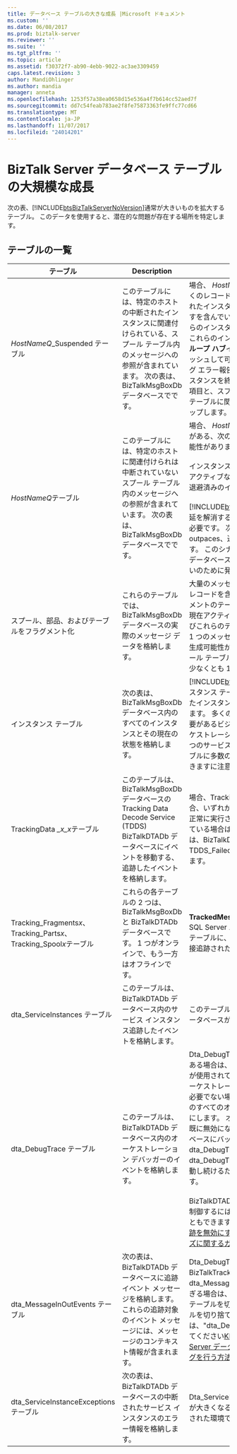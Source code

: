 ```yaml
---
title: データベース テーブルの大きな成長 |Microsoft ドキュメント
ms.custom: ''
ms.date: 06/08/2017
ms.prod: biztalk-server
ms.reviewer: ''
ms.suite: ''
ms.tgt_pltfrm: ''
ms.topic: article
ms.assetid: f30372f7-ab90-4ebb-9022-ac3ae3309459
caps.latest.revision: 3
author: MandiOhlinger
ms.author: mandia
manager: anneta
ms.openlocfilehash: 1253f57a38ea0658d15e536a4f7b614cc52aed7f
ms.sourcegitcommit: dd7c54feab783ae2f8fe75873363fe9ffc77cd66
ms.translationtype: MT
ms.contentlocale: ja-JP
ms.lasthandoff: 11/07/2017
ms.locfileid: "24014201"
---
```

# <a name="large-growing-biztalk-server-database-tables"></a>BizTalk Server データベース テーブルの大規模な成長
次の表、[!INCLUDE[btsBizTalkServerNoVersion](../includes/btsbiztalkservernoversion-md.md)]通常が大きいものを拡大するテーブル。 このデータを使用すると、潜在的な問題が存在する場所を特定します。  

## <a name="tables-list"></a>テーブルの一覧
|テーブル|Description|コメント|  
|-----------|-----------------|--------------|  
|*HostNameQ*_Suspended テーブル|このテーブルには、特定のホストの中断されたインスタンスに関連付けられている、スプール テーブル内のメッセージへの参照が含まれています。 次の表は、BizTalkMsgBoxDb データベースでです。|場合、 *HostNameQ*_Suspended テーブルの多くのレコードがある、テーブルに有効な中断されたインスタンスに表示される可能性がありますを含んでいる、**グループ ハブ**ページ。 これらのインスタンスを終了することができます。 これらのインスタンスが表示されない場合、**グループ ハブ**インスタンスはインスタンスをキャッシュして可能性がありますまたはルーティング エラー報告を孤立します。 中断されたインスタンスを終了したときに、このテーブル内の項目と、スプール テーブルおよびインスタンス テーブルに関連付けられている行をクリーンアップします。|  
|*HostNameQ*テーブル|このテーブルには、特定のホストに関連付けられは中断されていないスプール テーブル内のメッセージへの参照が含まれています。 次の表は、BizTalkMsgBoxDb データベースでです。|場合、 *HostNameQ*テーブルの多くのレコードがある、次の種類のインスタンスが存在する可能性があります。<br /><br /> インスタンスの準備完了の実行<br />アクティブなインスタンス<br />退避済みのインスタンス<br /><br /> [!INCLUDE[btsBizTalkServerNoVersion](../includes/btsbiztalkservernoversion-md.md)]「遅延を解消する」とインスタンスの処理に時間が必要です。 次の表に、処理の着信レート outpaces、送信速度の処理時に拡張できます。 このシナリオにも大きな BizTalkDTADb データベースや SQL Server ディスク遅延がないのために発生します。|  
|スプール、部品、およびテーブルをフラグメント化|これらのテーブルでは、BizTalkMsgBoxDb データベースの実際のメッセージ データを格納します。|大量のメッセージがあることを意味する多数のレコードを含む Spool、パーツ、およびフラグメントのテーブルは、退避または中断している現在アクティブなです。 サイズの部分の数およびこれらのテーブルの断片化の設定に応じて、1 つのメッセージはこれらすべてのテーブルを生成可能性があります。 各メッセージは、スプール テーブルに 1 行および Parts テーブルに少なくとも 1 つの行にします。|  
|インスタンス テーブル|次の表は、BizTalkMsgBoxDb データベース内のすべてのインスタンスとその現在の状態を格納します。|[!INCLUDE[btsBizTalkServerNoVersion](../includes/btsbiztalkservernoversion-md.md)]インスタンス テーブル内に存続する多くの中断されたインスタンスの管理者が許可する必要があります。 多くの退避済みインスタンスのみおく必要があるビジネス ロジックは、長時間のオーケストレーションを必要とする場合。 その 1 つのサービス インスタンスは、スプール テーブルに多数のメッセージを関連付けることができますに注意してください。|  
|TrackingData *_x_x*テーブル|このテーブルは、BizTalkMsgBoxDb データベースの Tracking Data Decode Service (TDDS) BizTalkDTADb データベースにイベントを移動する、追跡したイベントを格納します。|場合、TrackingData_*x_x*テーブルが大きい場合、いずれか、TDDS が実行されていないかが正常に実行されていません。 TDDS が実行されている場合は、イベント ログとエラー情報は、BizTalkDTADb データベースに TDDS_FailedTrackingData テーブルを確認します。|  
|Tracking_Fragments*x*、Tracking_Parts*x*、Tracking_Spool*x*テーブル|これらの各テーブルの 2 つは、BizTalkMsgBoxDb と BizTalkDTADb データベースです。 1 つがオンラインで、もう一方はオフラインです。|**TrackedMessages_Copy_BizTalkMsgBoxDb** SQL Server エージェント ジョブは、これらのテーブルに、BizTalkDTADb データベースに直接追跡されたメッセージ本文を移動します。|  
|dta_ServiceInstances テーブル|このテーブルは、BizTalkDTADb データベース内のサービス インスタンス追跡したイベントを格納します。|このテーブルが大きい場合、BizTalkDTADb データベースが大きい可能性があります。|  
|dta_DebugTrace テーブル|このテーブルは、BizTalkDTADb データベース内のオーケストレーション デバッガーのイベントを格納します。|Dta_DebugTrace テーブルに多数のレコードがある場合は、オーケストレーション図形の追跡が使用されているまたは使用されています。 オーケストレーションのデバッグが通常の操作に必要でない場合は、オーケストレーション図形のすべてのオーケストレーションの追跡を無効にします。 オーケストレーション図形の追跡が既に無効になって、BizTalkMsgBoxDb データベースにバックログが存在する場合は、dta_DebugTrace テーブルは、TDDS が dta_DebugTrace テーブルに、このデータを移動し続けるためにを増大し続けることがあります。<br /><br /> BizTalkDTADb の追跡データベースのサイズを制御するには、グローバル追跡を無効にすることもできます。 参照してください[グローバル追跡を無効にする方法](../core/how-to-turn-off-global-tracking.md)と[追跡データベースのサイズに関するガイドライン](../core/tracking-database-sizing-guidelines.md)です。|  
|dta_MessageInOutEvents テーブル|次の表は、BizTalkDTADb データベースに追跡イベント メッセージを格納します。 これらの追跡対象のイベント メッセージには、メッセージのコンテキスト情報が含まれます。|Dta_DebugTrace テーブルと BizTalkTrackingDb データベースで dta_MessageInOutEvents テーブルが大きすぎる場合は、追跡ホストを停止した後に手動でテーブルを切り捨てることができます。 テーブルを切り捨てる方法については、"dta_DebugTrace table"の詳細を参照してください[KB 952555: を維持し、BizTalk Server データベースのトラブルシューティングを行う方法](https://support.microsoft.com/help/952555/how-to-maintain-and-troubleshoot-biztalk-server-databases)です。|  
|dta_ServiceInstanceExceptions テーブル|次の表は、BizTalkDTADb データベースの中断されたサービス インスタンスのエラー情報を格納します。|Dta_ServiceInstanceExceptions の表は、通常が大きくなると定期的に、インスタンスが中断された環境でします。|
